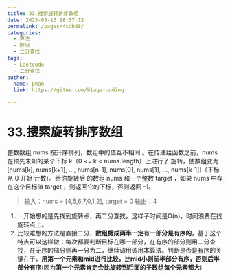 ```yaml
---
title: 33.搜索旋转排序数组
date: 2023-05-16 18:57:12
permalink: /pages/4cdb88/
categories: 
  - 算法
  - 数组
  - 二分查找
tags: 
  - Leetcode
  - 二分查找
author: 
  name: phan
  link: https://gitee.com/blage-coding

---
```

# 33.搜索旋转排序数组

整数数组 nums 按升序排列，数组中的值互不相同 。在传递给函数之前，nums 在预先未知的某个下标 k（0 <= k < nums.length）上进行了 旋转，使数组变为 [nums[k], nums[k+1], ..., nums[n-1], nums[0], nums[1], ..., nums[k-1]]（下标 从 0 开始 计数）。给你旋转后 的数组 nums 和一个整数 target ，如果 nums 中存在这个目标值 target ，则返回它的下标，否则返回 -1。

> 输入：nums = [4,5,6,7,0,1,2], target = 0
> 输出：4

1. 一开始想的是先找到旋转点，再二分查找，这样子时间是O(n)，时间浪费在找旋转点上。
2. 比较难想的方法是直接二分，**数组劈成两半一定有一部分是有序的**，基于这个特点可以这样做：每次都要判断目标在哪一部分，在有序的部分则用二分查找，在无序的部分则再一分为二，继续调用调用本算法。判断是否是有序的关键在于，**用第一个元素和mid进行比较，比mid小则前半部分有序，否则后半部分有序**(因为**第一个元素肯定会比旋转到后面的子数组每个元素都大**)
